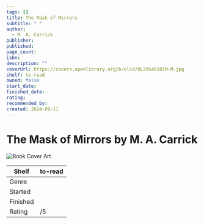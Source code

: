 ```yaml
---
tags: []
title: The Mask of Mirrors
subtitle: " "
author:
  - M. A. Carrick
publisher: 
published: 
page_count: 
isbn: 
description: ""
coverUrl: https://covers.openlibrary.org/b/olid/OL29540101M-M.jpg
shelf: to-read
owned: false
start_date: 
finished_date: 
rating: 
recommended_by: 
created: 2024-09-11
---
```


# The Mask of Mirrors by M. A. Carrick

![Book Cover Art](https://covers.openlibrary.org/b/olid/OL29540101M-M.jpg)

| Shelf | to-read |
| --- | --- |
| Genre |  |
| Started |  |
| Finished |  |
| Rating | /5 |

